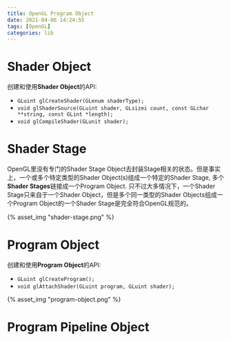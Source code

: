 ```yaml
---
title: OpenGL Program Object
date: 2021-04-06 14:24:55
tags: [OpenGL]
categories: lib
---
```


# Shader Object
创建和使用**Shader Object**的API:
- `GLuint glCreateShader(GLenum shaderType);`
- `void glShaderSource(GLuint shader, GLsizei count, const GLchar **string, const GLint *length);`
- `void glCompileShader(GLunit shader);`

<!--more-->

# Shader Stage
OpenGL里没有专门的Shader Stage Object去封装Stage相关的状态。但是事实上，一个或多个特定类型的Shader Object(s)组成一个特定的Shader Stage, 多个**Shader Stages**链接成一个Program Object. 只不过大多情况下，一个Shader Stage只来自于一个Shader Object，但是多个同一类型的Shader Objects组成一个Program Object的一个Shader Stage是完全符合OpenGL规范的。

{% asset_img "shader-stage.png" %}

# Program Object
创建和使用**Program Object**的API:
- `GLuint glCreateProgram();`
- `void glAttachShader(GLuint program, GLuint shader);`

{% asset_img "program-object.png" %}

# Program Pipeline Object

